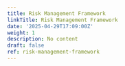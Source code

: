 ```yaml
---
title: Risk Management Framework
linkTitle: Risk Management Framework
date: '2025-04-29T17:09:00Z'
weight: 1
description: No content
draft: false
ref: risk-management-framework
---
```


